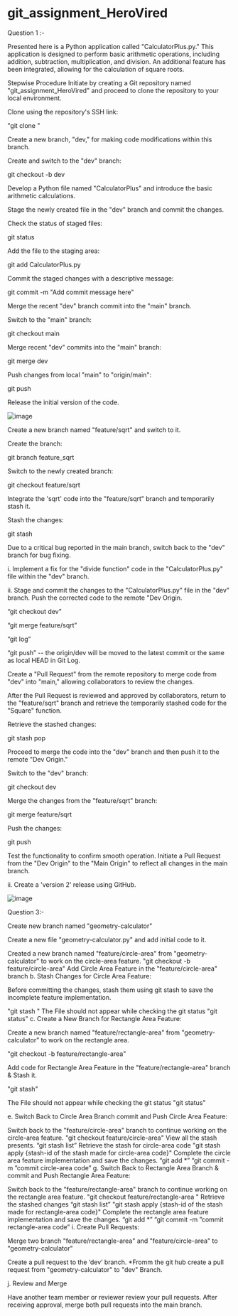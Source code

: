 # git_assignment_HeroVired

Question 1 :-

Presented here is a Python application called "CalculatorPlus.py." This application is designed to perform basic arithmetic operations, including addition, subtraction, multiplication, and division. An additional feature has been integrated, allowing for the calculation of square roots.

Stepwise Procedure
Initiate by creating a Git repository named "git_assignment_HeroVired" and proceed to clone the repository to your local environment.

Clone using the repository's SSH link:

"git clone <GitHub repo SSH link>"

Create a new branch, "dev," for making code modifications within this branch.

Create and switch to the "dev" branch:

git checkout -b dev

Develop a Python file named "CalculatorPlus" and introduce the basic arithmetic calculations.

Stage the newly created file in the "dev" branch and commit the changes.

Check the status of staged files:

git status

Add the file to the staging area:

git add CalculatorPlus.py

Commit the staged changes with a descriptive message:

git commit -m "Add commit message here"

Merge the recent "dev" branch commit into the "main" branch.

Switch to the "main" branch:

git checkout main

Merge recent "dev" commits into the "main" branch:

git merge dev

Push changes from local "main" to "origin/main":

git push

Release the initial version of the code.

![image](https://github.com/madans95/git_assignment_HeroVired/assets/49802479/fa8ad262-5aac-4fb1-87a4-c7f0fc9436eb)

Create a new branch named "feature/sqrt" and switch to it.

Create the branch:

git branch feature_sqrt

Switch to the newly created branch:

git checkout feature/sqrt

Integrate the 'sqrt' code into the "feature/sqrt" branch and temporarily stash it.

Stash the changes:

git stash

Due to a critical bug reported in the main branch, switch back to the "dev" branch for bug fixing.

i. Implement a fix for the "divide function" code in the "CalculatorPlus.py" file within the "dev" branch.

ii. Stage and commit the changes to the "CalculatorPlus.py" file in the "dev" branch. Push the corrected code to the remote "Dev Origin.

“git checkout dev”

“git merge feature/sqrt”

“git log”

“git push”  -- the origin/dev will be moved to the latest commit or the same as local HEAD in Git Log.

Create a "Pull Request" from the remote repository to merge code from "dev" into "main," allowing collaborators to review the changes.

After the Pull Request is reviewed and approved by collaborators, return to the "feature/sqrt" branch and retrieve the temporarily stashed code for the "Square" function.

Retrieve the stashed changes:

git stash pop

Proceed to merge the code into the "dev" branch and then push it to the remote "Dev Origin."

Switch to the "dev" branch:

git checkout dev

Merge the changes from the "feature/sqrt" branch:

git merge feature/sqrt

Push the changes:

git push

Test the functionality to confirm smooth operation. Initiate a Pull Request from the "Dev Origin" to the "Main Origin" to reflect all changes in the main branch.

ii. Create a 'version 2' release using GitHub.

![image](https://github.com/madans95/git_assignment_HeroVired/assets/49802479/0b49a72a-3b88-4dc8-8005-7cd77d5ec025)


Question 3:-
 
Create new branch named "geometry-calculator"

Create a new file "geometry-calculator.py" and add initial code to it.

Created a new branch named "feature/circle-area" from "geometry-calculator" to work on the circle-area feature.
"git checkout -b feature/circle-area"
Add Circle Area Feature in the "feature/circle-area" branch
b. Stash Changes for Circle Area Feature:

Before committing the changes, stash them using git stash to save the incomplete feature implementation.

"git stash "
The File should not appear while checking the git status
"git status"
c. Create a New Branch for Rectangle Area Feature:

Create a new branch named "feature/rectangle-area" from "geometry-calculator" to work on the rectangle area.

"git checkout -b feature/rectangle-area"

Add code for Rectangle Area Feature in the "feature/rectangle-area" branch & Stash it.

"git stash"

The File should not appear while checking the git status
"git status"

e. Switch Back to Circle Area Branch commit and Push Circle Area Feature:

Switch back to the "feature/circle-area" branch to continue working on the circle-area feature.
"git checkout feature/circle-area"
View all the stash presents.
“git stash list”
Retrieve the stash for circle-area code
"git stash apply {stash-id of the stash made for circle-area code}"
Complete the circle area feature implementation and save the changes.
“git add *”
“git commit -m ”commit circle-area code”
g. Switch Back to Rectangle Area Branch & commit and Push Rectangle Area Feature:

Switch back to the "feature/rectangle-area" branch to continue working on the rectangle area feature.
"git checkout feature/rectangle-area "
Retrieve the stashed changes
“git stash list”
"git stash apply {stash-id of the stash made for rectangle-area code}"
Complete the rectangle area feature implementation and save the changes.
“git add *”
“git commit -m ”commit rectangle-area code”
i. Create Pull Requests:

Merge two branch "feature/rectangle-area" and "feature/circle-area" to "geometry-calculator"

Create a pull request to the ‘dev’ branch.
*Fromm the git hub create a pull request from "geometry-calculator" to "dev" Branch.

j. Review and Merge

Have another team member or reviewer review your pull requests.
After receiving approval, merge both pull requests into the main branch.



